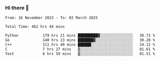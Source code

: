 ### Hi there 👋

<!--
**floyiac/floyiac** is a ✨ _special_ ✨ repository because its `README.md` (this file) appears on your GitHub profile.

Here are some ideas to get you started:

- 🔭 I’m currently working on ...
- 🌱 I’m currently learning ...
- 👯 I’m looking to collaborate on ...
- 🤔 I’m looking for help with ...
- 💬 Ask me about ...
- 📫 How to reach me: ...
- 😄 Pronouns: ...
- ⚡ Fun fact: ...
-->

<!--START_SECTION:waka-->

```txt
From: 16 November 2023 - To: 02 March 2025

Total Time: 462 hrs 44 mins

Python           179 hrs 21 mins █████████▓░░░░░░░░░░░░░░░   38.73 %
Go               140 hrs 13 mins ███████▓░░░░░░░░░░░░░░░░░   30.28 %
C++              111 hrs 40 mins ██████░░░░░░░░░░░░░░░░░░░   24.12 %
C                7 hrs 27 mins   ▒░░░░░░░░░░░░░░░░░░░░░░░░   01.61 %
Text             6 hrs 59 mins   ▒░░░░░░░░░░░░░░░░░░░░░░░░   01.51 %
```

<!--END_SECTION:waka-->
